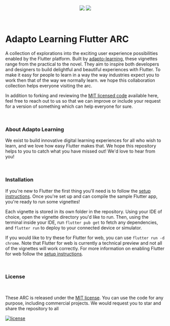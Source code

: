 
<br />
<p align="center">
<img src="https://user-images.githubusercontent.com/13074740/188330425-f46c1aed-3f2e-4722-b651-c238d238df79.png#gh-dark-mode-only">
<img src="https://user-images.githubusercontent.com/13074740/188330468-342ea154-a6b6-4e32-89c8-ce8d341792d6.png#gh-light-mode-only">
</p>
<br />

# Adapto Learning Flutter ARC

A collection of explorations into the exciting user experience possibilities enabled by the Flutter platform. Built by [adapto-learning](https://github.com/adaptolearning), these vignettes range from the practical to the novel. They aim to inspire both developers and designers to build delightful and beautiful experiences with Flutter. To make it easy for people to learn in a way the way industries expect you to work then that of the way we normally learn. we hope this collaboration collection helps everyone visiting the arc. 

In addition to forking and reviewing the [MIT licensed code](LICENSE.md) available here, feel free to reach out to us so that we can improve or include your request for a version of something which can help everyone for sure.

<br/>

### About Adapto Learning

We exist to build innovative digital learning experiences for all who wish to learn, and we love how easy Flutter makes that. We hope this repository helps to you to catch what you have missed out! We'd love to hear from you!

<br/>

### Installation

If you're new to Flutter the first thing you'll need is to follow the [setup instructions](https://flutter.dev/docs/get-started/install). Once you're set up and can compile the sample Flutter app, you're ready to run some vignettes!

Each vignette is stored in its own folder in the repository. Using your IDE of choice, open the vignette directory you'd like to run. Then, using the terminal inside your IDE, run `flutter pub get` to fetch any dependencies, and `flutter run` to deploy to your connected device or simulator.

If you would like to try these for Flutter for web, you can use `flutter run -d chrome`. Note that Flutter for web is currently a technical preview and not all of the vignettes will work correctly. For more information on enabling Flutter for web follow the [setup instructions](https://flutter.dev/docs/get-started/web).

<br/>

### License

<br/>

These ARC is released under the [MIT license](LICENSE.md). You can use the code for any purpose, including commercial projects. We would request you to star and share the repository to all

[![license](https://img.shields.io/badge/License-MIT-yellow.svg)](https://opensource.org/licenses/MIT)

<br/>